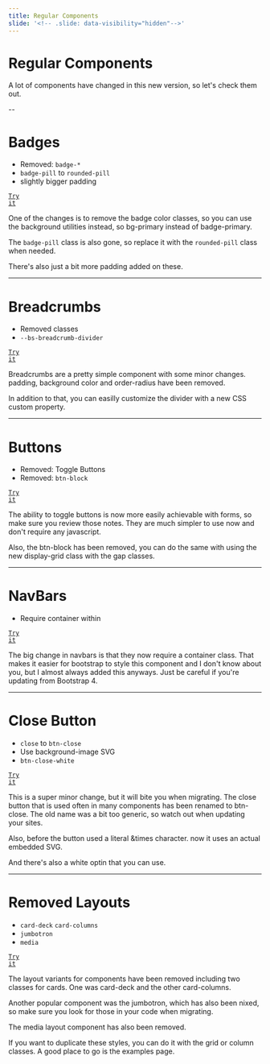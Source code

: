 ```yaml
---
title: Regular Components
slide: '<!-- .slide: data-visibility="hidden"-->'
---
```


<!-- .slide: data-state="layout-title" class="bg-dark"-->

# Regular Components

> >

A lot of components have changed in this new version, so let's check them out.

--

# Badges

- Removed: `badge-*`
- `badge-pill` to `rounded-pill`
- slightly bigger padding

<a href="https://codepen.io/planetoftheweb/pen/bGWMejm?editors=1000" target="_blank"><code class="code-royal">Try it</code></a>

> >

One of the changes is to remove the badge color classes, so you can use the background utilities instead, so bg-primary instead of badge-primary.

The `badge-pill` class is also gone, so replace it with the `rounded-pill` class when needed.

There's also just a bit more padding added on these.

---

# Breadcrumbs

- Removed classes
- `--bs-breadcrumb-divider`

<a href="https://codepen.io/planetoftheweb/pen/eYWrzxN?editors=1000" target="_blank"><code class="code-royal">Try it</code></a>

> >

Breadcrumbs are a pretty simple component with some minor changes. padding, background color and order-radius have been removed.

In addition to that, you can easilly customize the divider with a new CSS custom property.

---

# Buttons

- Removed: Toggle Buttons
- Removed: `btn-block`

<a href="https://codepen.io/planetoftheweb/pen/eYWrzxN?editors=1000" target="_blank"><code class="code-royal">Try it</code></a>

> >

The ability to toggle buttons is now more easily achievable with forms, so make sure you review those notes. They are much simpler to use now and don't require any javascript.

Also, the btn-block has been removed, you can do the same with using the new display-grid class with the gap classes.

---

# NavBars

- Require container within

<a href="https://codepen.io/planetoftheweb/pen/PoWBBye?editors=1000" target="_blank"><code class="code-royal">Try it</code></a>

> >

The big change in navbars is that they now require a container class. That makes it easier for bootstrap to style this component and I don't know about you, but I almost always added this anyways. Just be careful if you're updating from Bootstrap 4.

---

# Close Button

- `close` to `btn-close`
- Use background-image SVG
- `btn-close-white`

<a href="https://codepen.io/planetoftheweb/pen/xxgyGyy?editors=1000" target="_blank"><code class="code-royal">Try it</code></a>

> >

This is a super minor change, but it will bite you when migrating. The close button that is used often in many components has been renamed to btn-close. The old name was a bit too generic, so watch out when updating your sites.

Also, before the button used a literal &times character. now it uses an actual embedded SVG.

And there's also a white optin that you can use.

---

# Removed Layouts

- `card-deck` `card-columns`
- `jumbotron`
- `media`

<a href="https://getbootstrap.com/docs/5.0/examples/" target="_blank"><code class="code-royal">Try it</code></a>

> >

The layout variants for components have been removed including two classes for cards. One was card-deck and the other card-columns.

Another popular component was the jumbotron, which has also been nixed, so make sure you look for those in your code when migrating.

The media layout component has also been removed.

If you want to duplicate these styles, you can do it with the grid or column classes. A good place to go is the examples page.
